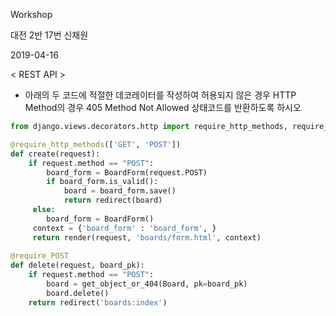 Workshop

대전 2반 17번 신채원

2019-04-16

< REST API >

* 아래의 두 코드에 적절한 데코레이터를 작성하여 허용되지 않은 경우 HTTP Method의 경우 405 Method Not Allowed 상태코드를 반환하도록 하시오

```python
from django.views.decorators.http import require_http_methods, require_POST

@require_http_methods(['GET', 'POST'])
def create(request):
    if request.method == "POST":
        board_form = BoardForm(request.POST)
        if board_form.is_valid():
            board = board_form.save()
            return redirect(board)
     else:
        board_form = BoardForm()
     context = {'board_form' : 'board_form', }
     return render(request, 'boards/form.html', context)
    
@require_POST
def delete(request, board_pk):
    if request.method == "POST":
        board = get_object_or_404(Board, pk=board_pk)
        board.delete()
    return redirect('boards:index')
```

